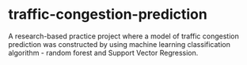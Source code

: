 # traffic-congestion-prediction
A research-based practice project where a model of traffic congestion prediction was constructed by using machine learning classification algorithm - random forest and Support Vector Regression.
